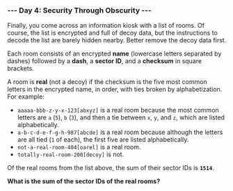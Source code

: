 ### --- Day 4: Security Through Obscurity ---

Finally, you come across an information kiosk with a list of rooms. Of
course, the list is encrypted and full of decoy data, but the instructions
to decode the list are barely hidden nearby. Better remove the decoy data
first.

Each room consists of an encrypted **name** (lowercase letters separated by
dashes) followed by a **dash**, a **sector ID**, and a **checksum** in square brackets.

A room is **real** (not a decoy) if the checksum is the five most common
letters in the encrypted name, in order, with ties broken by
alphabetization. For example:

- `aaaaa-bbb-z-y-x-123[abxyz]` is a real room because the most common
  letters are `a` (`5`), `b` (`3`), and then a tie between `x`, `y`, and `z`, which
  are listed alphabetically.
- `a-b-c-d-e-f-g-h-987[abcde]` is a real room because although the letters
  are all tied (`1` of each), the first five are listed alphabetically.
- `not-a-real-room-404[oarel]` is a real room.
- `totally-real-room-200[decoy]` is not.

Of the real rooms from the list above, the sum of their sector IDs is **`1514`**.

**What is the sum of the sector IDs of the real rooms?**
